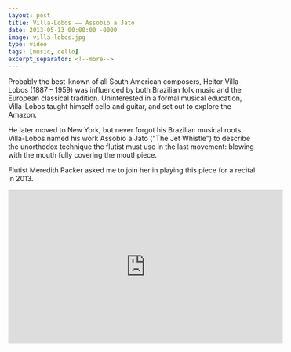 ```yaml
---
layout: post
title: Villa-Lobos –– Assobio a Jato
date: 2013-05-13 00:00:00 -0000
image: villa-lobos.jpg
type: video
tags: [music, cello]
excerpt_separator: <!--more-->
---
```

Probably the best-known of all South American composers, Heitor Villa-Lobos (1887 – 1959) was 
influenced by both Brazilian folk music and the European classical tradition. <!--more--> Uninterested in a formal musical 
education, Villa-Lobos taught himself cello and guitar, and set out to explore the Amazon. 

He later moved to New York, but never forgot his Brazilian musical roots. Villa-Lobos named his work Assobio a Jato ("The Jet Whistle")
to describe the unorthodox technique the flutist must use in the last movement: blowing with the mouth fully covering 
the mouthpiece. 

Flutist Meredith Packer asked me to join her in playing this piece for a recital in 2013.

<div class="iframe-wrapper">
<iframe width="560" height="315" src="https://www.youtube.com/embed/IIUFERoggws" frameborder="0" allowfullscreen></iframe>
</div>